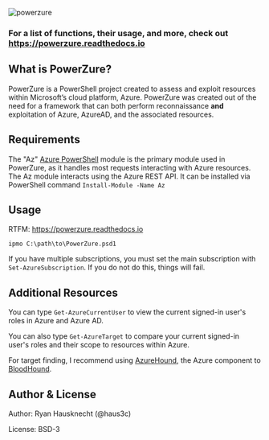 ![powerzure](https://i.imgur.com/d5B0U0B.png)


### For a list of functions, their usage, and more, check out https://powerzure.readthedocs.io


## What is PowerZure?

PowerZure is a PowerShell project created to assess and exploit resources within
Microsoft’s cloud platform, Azure. PowerZure was created out of the need for a
framework that can both perform reconnaissance **and** exploitation of Azure, AzureAD, and the associated resources.

## Requirements

The "Az" [Azure PowerShell](https://docs.microsoft.com/en-us/powershell/azure/?view=azps-4.2.0) module is the primary module used in PowerZure, as it handles most requests interacting with Azure resources. The Az module interacts using the Azure REST API. It can be installed via PowerShell command `Install-Module -Name Az`

## Usage

RTFM: https://powerzure.readthedocs.io

`ipmo C:\path\to\PowerZure.psd1`

If you have multiple subscriptions, you must set the main subscription with `Set-AzureSubscription`. If you do not do this, things will fail. 

## Additional Resources

You can type `Get-AzureCurrentUser` to view the current signed-in user's roles in Azure and Azure AD.

You can also type `Get-AzureTarget` to compare your current signed-in user's roles and their scope to resources within Azure. 

For target finding, I recommend using [AzureHound](https://posts.specterops.io/introducing-bloodhound-4-0-the-azure-update-9b2b26c5e350), the Azure component to [BloodHound](https://github.com/BloodHoundAD/BloodHound).

## Author & License

Author: Ryan Hausknecht (@haus3c)

License: BSD-3
